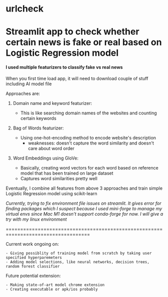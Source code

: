 # urlcheck

# Streamlit app to check whether certain news is fake or real based on Logistic Regression model

#### I used multiple featurizers to classify fake vs real news

When you first time load app, it will need to download couple of stuff including AI model file

Approaches are:

1. Domain name and keyword featurizer:

    - This is like searching domain names of the websites and counting certain keywords

2. Bag of Words featurizer:

    - Using one-hot-encoding method to encode website's description 
        - weaknesses: doesn't capture the word similarity and doesn't care about word order

3. Word Embeddings using GloVe:

    - Basically, creating word vectors for each word based on reference model that has been trained on large dataset
    - Captures word similarities pretty well

Eventually, I combine all features from above 3 approaches and train simple Logistic Regression model using scikit-learn

*Currently, trying to fix environment file issues on streamlit. It gives error for finding packages which I suspect because
I used mini-forge to manage my virtual envs since Mac M1 doesn't support conda-forge for now. 
I will give a try with my linux environment*

===================================================================================

Current work ongoing on:

    - Giving possiblity of training model from scratch by taking user specified hyperparemeters
    - Adding model selections, like neural networks, decision trees, random forest classifier

Future potential extension:

    - Making state-of-art model chrome extension
    - Creating executable or apk/ios probably
